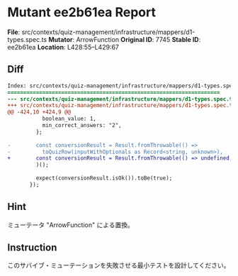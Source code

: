 # Mutant ee2b61ea Report

**File**: src/contexts/quiz-management/infrastructure/mappers/d1-types.spec.ts
**Mutator**: ArrowFunction
**Original ID**: 7745
**Stable ID**: ee2b61ea
**Location**: L428:55–L429:67

## Diff

```diff
Index: src/contexts/quiz-management/infrastructure/mappers/d1-types.spec.ts
===================================================================
--- src/contexts/quiz-management/infrastructure/mappers/d1-types.spec.ts	original
+++ src/contexts/quiz-management/infrastructure/mappers/d1-types.spec.ts	mutated #7745
@@ -424,10 +424,9 @@
           boolean_value: 1,
           min_correct_answers: "2",
         };
 
-        const conversionResult = Result.fromThrowable(() =>
-          toQuizRow(inputWithOptionals as Record<string, unknown>),
+        const conversionResult = Result.fromThrowable(() => undefined,
         )();
 
         expect(conversionResult.isOk()).toBe(true);
       });
```

## Hint

ミューテータ "ArrowFunction" による置換。

## Instruction

このサバイブ・ミューテーションを失敗させる最小テストを設計してください。
